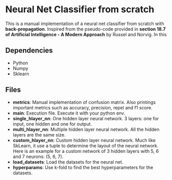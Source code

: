 # Neural Net Classifier from scratch

 This is a manual implementation of a neural net classifier from scratch with **back-propagation**. Inspired from the pseudo-code provided in **section 18.7 of Artificial Intelligence - A Modern Approach** by Russel and Norvig. In this 
## Dependencies
- Python
- Numpy
- Sklearn

## Files
- **metrics**: Manual implementation of confusion matrix. Also printings important metrics such as accuracy, precision, repel and f1 score.
- **main**: Execution file. Execute it with your python env.
- **single_hlayer_nn**: One hidden layer neural network. 3 layers: one for input, one hidden and one for output.
- **multi_hlayer_nn**: Multiple hidden layer neural network. All the hidden layers are the same size.
- **custom_hlayer_nn**: Custom hidden layer neural network. Much like SkLearn, it use a tuple to determine the layout of the neural network. Here is an example for a custom network of 3 hidden layers with 5, 6 and 7 neurons: (5, 6, 7).
- **load_datasets**: Load the datasets for the neural net.
- **hyperparams**: Use k-fold to find the best hyperparameters for the datasets.